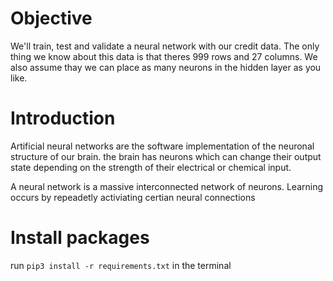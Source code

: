 # Objective
We'll train, test and validate a neural network with our credit data. The only thing we know about this data is that theres 999 rows and 27 columns. We also assume thay we can place as many neurons in the hidden layer as you like. 

# Introduction
Artificial neural networks are the software implementation of the neuronal structure of our brain. the brain has neurons which can change their output state depending on the strength of their electrical or chemical input. 

A neural network is a massive interconnected network of neurons. Learning occurs by repeadetly activiating certian neural connections

# Install packages
run `pip3 install -r requirements.txt` in the terminal
